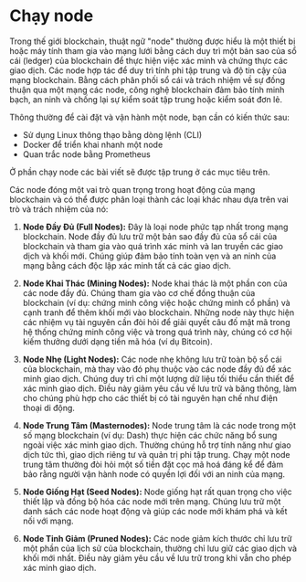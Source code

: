 # Chạy node

Trong thế giới blockchain, thuật ngữ "node" thường được hiểu là một thiết bị hoặc máy tính tham gia vào mạng lưới bằng cách duy trì một bản sao của sổ cái (ledger) của blockchain để thực hiện việc xác minh và chứng thực các giao dịch. Các node hợp tác để duy trì tính phi tập trung và độ tin cậy của mạng blockchain. Bằng cách phân phối sổ cái và trách nhiệm về sự đồng thuận qua một mạng các node, công nghệ blockchain đảm bảo tính minh bạch, an ninh và chống lại sự kiểm soát tập trung hoặc kiểm soát đơn lẻ.

Thông thường để cài đặt và vận hành một node, bạn cần có kiến thức sau:

- Sử dụng Linux thông thạo bằng dòng lệnh (CLI)
- Docker để triển khai nhanh một node
- Quan trắc node bằng Prometheus

Ở phần chạy node các bài viết sẽ được tập trung ở các mục tiêu trên.

Các node đóng một vai trò quan trọng trong hoạt động của mạng blockchain và có thể được phân loại thành các loại khác nhau dựa trên vai trò và trách nhiệm của 
nó:

1. **Node Đầy Đủ (Full Nodes):** Đây là loại node phức tạp nhất trong mạng blockchain. Node đầy đủ lưu trữ một bản sao đầy đủ của sổ cái của blockchain và tham gia vào quá trình xác minh và lan truyền các giao dịch và khối mới. Chúng giúp đảm bảo tính toàn vẹn và an ninh của mạng bằng cách độc lập xác minh tất cả các giao dịch.

2. **Node Khai Thác (Mining Nodes):** Node khai thác là một phần con của các node đầy đủ. Chúng tham gia vào cơ chế đồng thuận của blockchain (ví dụ: chứng minh công việc hoặc chứng minh cổ phần) và cạnh tranh để thêm khối mới vào blockchain. Những node này thực hiện các nhiệm vụ tài nguyên cần đòi hỏi để giải quyết câu đố mật mã trong hệ thống chứng minh công việc và trong quá trình này, chúng có cơ hội kiếm thưởng dưới dạng tiền mã hóa (ví dụ Bitcoin).

3. **Node Nhẹ (Light Nodes):** Các node nhẹ không lưu trữ toàn bộ sổ cái của blockchain, mà thay vào đó phụ thuộc vào các node đầy đủ để xác minh giao dịch. Chúng duy trì chỉ một lượng dữ liệu tối thiểu cần thiết để xác minh giao dịch. Điều này giảm yêu cầu về lưu trữ và băng thông, làm cho chúng phù hợp cho các thiết bị có tài nguyên hạn chế như điện thoại di động.

4. **Node Trung Tâm (Masternodes):** Node trung tâm là các node trong một số mạng blockchain (ví dụ: Dash) thực hiện các chức năng bổ sung ngoài việc xác minh giao dịch. Thường chúng hỗ trợ tính năng như giao dịch tức thì, giao dịch riêng tư và quản trị phi tập trung. Chạy một node trung tâm thường đòi hỏi một số tiền đặt cọc mã hoá đáng kể để đảm bảo rằng người vận hành node có quyền lợi đối với an ninh của mạng.

5. **Node Giống Hạt (Seed Nodes):** Node giống hạt rất quan trọng cho việc thiết lập và đồng bộ hóa các node mới trên mạng. Chúng lưu trữ một danh sách các node hoạt động và giúp các node mới khám phá và kết nối với mạng.

6. **Node Tinh Giảm (Pruned Nodes):** Các node giảm kích thước chỉ lưu trữ một phần của lịch sử của blockchain, thường chỉ lưu giữ các giao dịch và khối mới nhất. Điều này giảm yêu cầu về lưu trữ trong khi vẫn cho phép xác minh giao dịch.